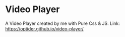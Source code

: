# Video Player

A Video Player created by me with Pure Css & JS.
Link: <https://optider.github.io/video-player/>
